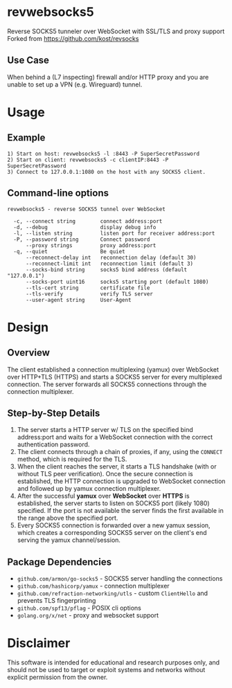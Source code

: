 # revwebsocks5

Reverse SOCKS5 tunneler over WebSocket with SSL/TLS and proxy support  
Forked from <https://github.com/kost/revsocks>

## Use Case

When behind a (L7 inspecting) firewall and/or HTTP proxy and you are unable to set up a VPN (e.g. Wireguard) tunnel.

# Usage
## Example
    1) Start on host: revwebsocks5 -l :8443 -P SuperSecretPassword
    2) Start on client: revwebsocks5 -c clientIP:8443 -P SuperSecretPassword
    3) Connect to 127.0.0.1:1080 on the host with any SOCKS5 client.

## Command-line options
    revwebsocks5 - reverse SOCKS5 tunnel over WebSocket
    
      -c, --connect string        connect address:port
      -d, --debug                 display debug info
      -l, --listen string         listen port for receiver address:port
      -P, --password string       Connect password
          --proxy strings         proxy address:port
      -q, --quiet                 Be quiet
          --reconnect-delay int   reconnection delay (default 30)
          --reconnect-limit int   reconnection limit (default 3)
          --socks-bind string     socks5 bind address (default "127.0.0.1")
          --socks-port uint16     socks5 starting port (default 1080)
          --tls-cert string       certificate file
          --tls-verify            verify TLS server
          --user-agent string     User-Agent

# Design
## Overview
The client established a connection multiplexing (yamux) over WebSocket over HTTP+TLS (HTTPS) and starts a SOCKS5 server for every multiplexed connection. The server forwards all SOCKS5 connections through the connection multiplexer.

## Step-by-Step Details
1. The server starts a HTTP server w/ TLS on the specified bind address:port and waits for a WebSocket connection with the correct authentication password.
2. The client connects through a chain of proxies, if any, using the `CONNECT` method, which is required for the TLS.
3. When the client reaches the server, it starts a TLS handshake (with or without TLS peer verification). Once the secure connection is established, the HTTP connection is upgraded to WebSocket connection and followed up by yamux connection multiplexer.
4. After the successful **yamux** over **WebSocket** over **HTTPS** is established, the server starts to listen on SOCKS5 port (likely 1080) specified. If  the port is not available the server finds the first available in the range above the specified port.
5. Every SOCKS5 connection is forwarded over a new yamux session, which creates a corresponding SOCKS5 server on the client's end serving the yamux channel/session.

## Package Dependencies

* `github.com/armon/go-socks5` - SOCKS5 server handling the connections
* `github.com/hashicorp/yamux` - connection multiplexer
* `github.com/refraction-networking/utls` - custom `ClientHello` and prevents TLS fingerprinting
* `github.com/spf13/pflag` - POSIX cli options
* `golang.org/x/net` - proxy and websocket support

# Disclaimer

This software is intended for educational and research purposes only, and should not be used to target or exploit systems and networks without explicit permission from the owner.